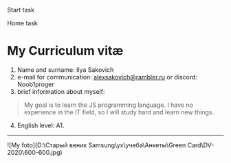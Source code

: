 Start task

Home task

# My Curriculum vitæ #
1.  Name and surname: Ilya Sakovich
2.  e-mail for communication: alexsakovich@rambler.ru or discord: Noob1proger
3.  brief information about myself: 

  > My goal is to learn the JS programming language. I have no experience in the IT field, so I will study hard and learn new things.

4. English level: A1.
***
![My foto](D:\Старый веник Samsung\yx\учеба\Анкеты\Green Card\DV-2020\600-600.jpg)
